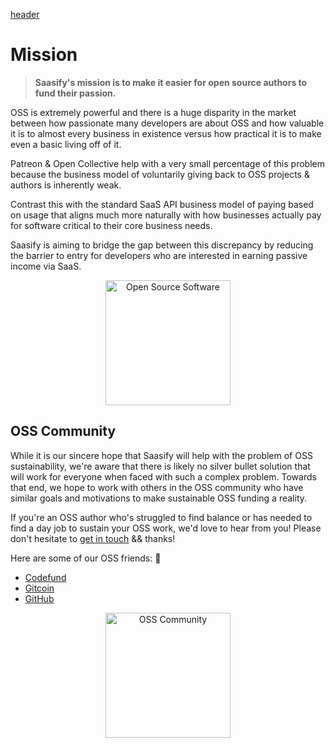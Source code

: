 [header](_header.md ':include')

# Mission

> **Saasify's mission is to make it easier for open source authors to fund their passion.**

OSS is extremely powerful and there is a huge disparity in the market between how passionate many developers are about OSS and how valuable it is to almost every business in existence versus how practical it is to make even a basic living off of it.

Patreon & Open Collective help with a very small percentage of this problem because the business model of voluntarily giving back to OSS projects & authors is inherently weak.

Contrast this with the standard SaaS API business model of paying based on usage that aligns much more naturally with how businesses actually pay for software critical to their core business needs.

Saasify is aiming to bridge the gap between this discrepancy by reducing the barrier to entry for developers who are interested in earning passive income via SaaS.

<p align="center">
  <img src="/_media/undraw/open_source.svg" alt="Open Source Software" width="200" />
</p>

## OSS Community

While it is our sincere hope that Saasify will help with the problem of OSS sustainability, we're aware that there is likely no silver bullet solution that will work for everyone when faced with such a complex problem. Towards that end, we hope to work with others in the OSS community who have similar goals and motivations to make sustainable OSS funding a reality.

If you're an OSS author who's struggled to find balance or has needed to find a day job to sustain your OSS work, we'd love to hear from you! Please don't hesitate to [get in touch](mailto:info@saasify.sh) && thanks!

Here are some of our OSS friends: 🥰

- [Codefund](https://codefund.io)
- [Gitcoin](https://gitcoin.co)
- [GitHub](https://github.com)

<p align="center">
  <img src="/_media/undraw/community.svg" alt="OSS Community" width="200" />
</p>
